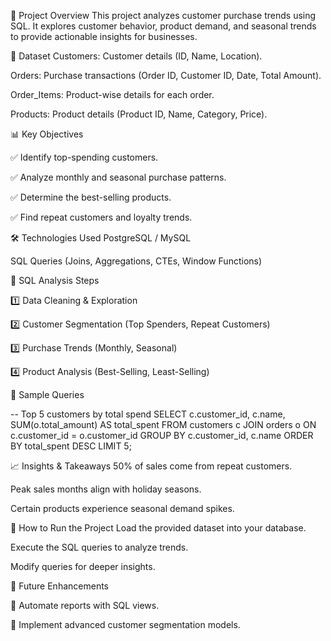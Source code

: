 📌 Project Overview
This project analyzes customer purchase trends using SQL. It explores customer behavior, product demand, and seasonal trends to provide actionable insights for businesses.

📂 Dataset
Customers: Customer details (ID, Name, Location).

Orders: Purchase transactions (Order ID, Customer ID, Date, Total Amount).

Order_Items: Product-wise details for each order.

Products: Product details (Product ID, Name, Category, Price).

📊 Key Objectives

✅ Identify top-spending customers.

✅ Analyze monthly and seasonal purchase patterns.

✅ Determine the best-selling products.

✅ Find repeat customers and loyalty trends.

🛠️ Technologies Used
PostgreSQL / MySQL

SQL Queries (Joins, Aggregations, CTEs, Window Functions)

📌 SQL Analysis Steps

1️⃣ Data Cleaning & Exploration

2️⃣ Customer Segmentation (Top Spenders, Repeat Customers)

3️⃣ Purchase Trends (Monthly, Seasonal)

4️⃣ Product Analysis (Best-Selling, Least-Selling)

📜 Sample Queries

-- Top 5 customers by total spend
SELECT c.customer_id, c.name, SUM(o.total_amount) AS total_spent
FROM customers c
JOIN orders o ON c.customer_id = o.customer_id
GROUP BY c.customer_id, c.name
ORDER BY total_spent DESC
LIMIT 5;

📈 Insights & Takeaways
50% of sales come from repeat customers.

Peak sales months align with holiday seasons.

Certain products experience seasonal demand spikes.

🔗 How to Run the Project
Load the provided dataset into your database.

Execute the SQL queries to analyze trends.

Modify queries for deeper insights.

📌 Future Enhancements

🚀 Automate reports with SQL views.

🚀 Implement advanced customer segmentation models.
